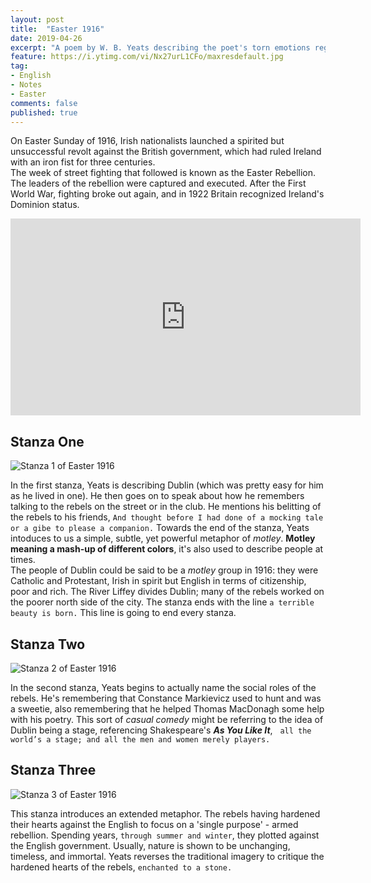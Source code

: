 ```yaml
---
layout: post
title:  "Easter 1916"
date: 2019-04-26
excerpt: "A poem by W. B. Yeats describing the poet's torn emotions regarding the events of the Easter Rising staged in Ireland against British rule on Easter Monday, April 24, 1916. The uprising was unsuccessful, and most of the Irish republican leaders involved were executed for treason."
feature: https://i.ytimg.com/vi/Nx27urL1CFo/maxresdefault.jpg
tag:
- English
- Notes
- Easter
comments: false
published: true
---
```


On Easter Sunday of 1916, Irish nationalists launched a spirited but unsuccessful revolt against the British government, which had ruled Ireland with an iron fist for three centuries.  
The week of street fighting that followed is known as the Easter Rebellion. The leaders of the rebellion were captured and executed. After the First World War, fighting broke out again, and in 1922 Britain recognized Ireland's Dominion status.

<iframe width="560" height="315" src="https://www.youtube.com/embed/VLt_OuzW9n0" frameborder="0" allow="accelerometer; autoplay; encrypted-media; gyroscope; picture-in-picture"> </iframe>

## Stanza One
<img src="https://dwarf.pro/site/assets\img\Easter 1916\Stanza 1 - Easter 1916.png" alt="Stanza 1 of Easter 1916">

In the first stanza, Yeats is describing Dublin (which was pretty easy for him as he lived in one). He then goes on to speak about how he remembers talking to the rebels on the street or in the club. He mentions his belitting of the rebels to his friends, `And thought before I had done of a mocking tale or a gibe to please a companion.` Towards the end of the stanza, Yeats intoduces to us a simple, subtle, yet powerful metaphor of *motley*. **Motley meaning a mash-up of different colors**, it's also used to describe people at times.  
The people of Dublin could be said to be a *motley* group in 1916: they were Catholic and Protestant, Irish in spirit but English in terms of citizenship, poor and rich. The River Liffey divides Dublin; many of the rebels worked on the poorer north side of the city. The stanza ends with the line `a terrible beauty is born.` This line is going to end every stanza.

## Stanza Two
<img src="https://dwarf.pro/site/assets\img\Easter 1916\Stanza 2 - Easter 1916.png" alt="Stanza 2 of Easter 1916">

In the second stanza, Yeats begins to actually name the social roles of the rebels. He's remembering that Constance Markievicz used to hunt and was a sweetie, also remembering that he helped Thomas MacDonagh some help with his poetry.  This sort of *casual comedy* might be referring to the idea of Dublin being a stage, referencing Shakespeare's ***As You Like It***, &nbsp; `all the world’s a stage; and all the men and women merely players.`  

## Stanza Three
<img src="https://dwarf.pro/site/assets\img\Easter 1916\Stanza 3 - Easter 1916.png" alt="Stanza 3 of Easter 1916">  

This stanza introduces an extended metaphor. The rebels having hardened their hearts against the English to focus on a 'single purpose' - armed rebellion. Spending years, `through summer and winter`, they plotted against the English government. Usually, nature is shown to be unchanging, timeless, and immortal. Yeats reverses the traditional imagery to critique the hardened hearts of the rebels, `enchanted to a stone.`  